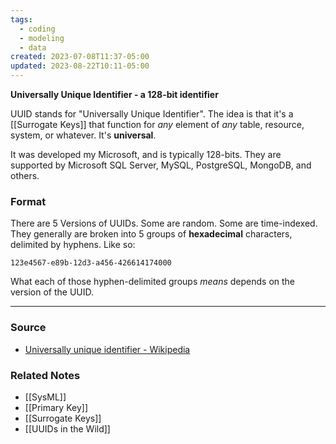 ```yaml
---
tags:
  - coding
  - modeling
  - data
created: 2023-07-08T11:37-05:00
updated: 2023-08-22T10:11-05:00
---
```

**Universally Unique Identifier - a 128-bit identifier**

UUID stands for "Universally Unique Identifier". The idea is that it's a [[Surrogate Keys]] that function for *any* element of *any* table, resource, system, or whatever. It's **universal**.

It was developed my Microsoft, and is typically 128-bits. They are supported by Microsoft SQL Server, MySQL, PostgreSQL, MongoDB, and others.

### Format

There are 5 Versions of UUIDs. Some are random. Some are time-indexed. They generally are broken into 5 groups of **hexadecimal** characters, delimited by hyphens. Like so:

`123e4567-e89b-12d3-a456-426614174000`

What each of those hyphen-delimited groups *means* depends on the version of the UUID. 

---

### Source
- [Universally unique identifier - Wikipedia](https://en.wikipedia.org/wiki/Universally_unique_identifier)

### Related Notes
- [[SysML]] 
- [[Primary Key]] 
- [[Surrogate Keys]]
- [[UUIDs in the Wild]]